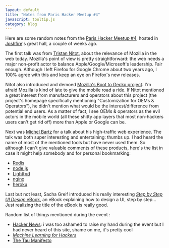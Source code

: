 ```yaml
---
layout: default
title: "Notes from Paris Hacker Meetup #4"
javascript: tooltip.js
category: blog
---
```


Here are some random notes from the [Paris Hacker Meetup #4][meetup], hosted in
[Joshfire][joshfire]'s great hall, a couple of weeks ago.

The first talk was from [Tristan Nitot][nitot], about the relevance of Mozilla
in the web today. Mozilla's point of view is pretty straightforward: the web needs
a major non-profit actor to balance Apple/Google/Microsoft's leadership. Fair enough.
Although I left Firefox for Google Chrome about two years ago, I 100% agree with this
and keep an eye on Firefox's new releases.

Nitot also introduced and demoed [Mozilla's Boot to Gecko project][b2g]. I'm afraid Mozilla
is kind of late to give the mobile road a ride. If Nitot mentioned a great interest from
manufacturers and operators about this project (the project's homepage specifically
mentioning "Customization for OEMs &amp; Operators"), he didn't mention what would be
the interest/difference from potential end users. As a matter of fact, I see OEMs &amp;
operators as the evil actors in the mobile world (all these shitty app layers that most
non-hackers users can't get rid off) more than Apple or Google can be.

Next was [Michel Bartz][bartz] for a talk about his high-traffic web experience. The talk
was both super interesting and entertaining: thumbs up. I had heard the name of most of the
mentioned tools but have never used them. So although I can't give valuable comments of
these products, here's the list in case it might help somebody and for personal bookmarking:

- [Redis](http://redis.io/)
- [node.js](http://nodejs.org/)
- [Lighttpd](http://www.lighttpd.net/)
- [nginx](http://nginx.org/)
- [heroku](http://www.heroku.com/)

Last but not least, Sacha Greif introduced his really interesting [*Step by Step UI Design* eBook][ebook],
an eBook explaining how to design a UI, step by step... Just realizing the title of the eBook is really good.

Random list of things mentioned during the event :

- [Hacker News](http://news.ycombinator.com/): i was too ashamed to raise my hand during the event
  but I had never heard of this site, shame on me, it's pretty cool
- [*Machine Learning for Hackers*](http://shop.oreilly.com/product/0636920018483.do)
- [The Tau Manifesto](http://tauday.com/)

[meetup]: http://www.meetup.com/ParisHackers/events/53314342/
[joshfire]: http://joshfire.com/
[nitot]: http://twitter.com/#!/nitot
[b2g]: http://www.mozilla.org/en-US/b2g/
[bartz]: https://twitter.com/#!/michelbartz
[ebook]: http://sachagreif.com/ebook/
